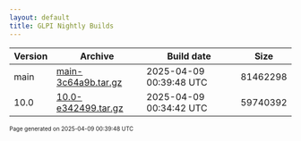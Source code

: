 ```yaml
---
layout: default
title: GLPI Nightly Builds
---
```


Version|Archive|Build date|Size
---|---|---|---
main|[main-3c64a9b.tar.gz](main-3c64a9b.tar.gz)|2025-04-09 00:39:48 UTC|81462298
10.0|[10.0-e342499.tar.gz](10.0-e342499.tar.gz)|2025-04-09 00:34:42 UTC|59740392

<font size="1">Page generated on 2025-04-09 00:39:48 UTC</font>
